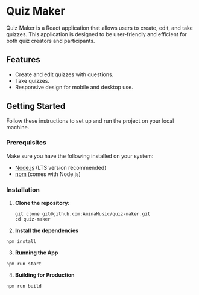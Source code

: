 # Quiz Maker

Quiz Maker is a React application that allows users to create, edit, and take quizzes. This application is designed to be user-friendly and efficient for both quiz creators and participants.

## Features

- Create and edit quizzes with questions.
- Take quizzes.
- Responsive design for mobile and desktop use.

## Getting Started

Follow these instructions to set up and run the project on your local machine.

### Prerequisites

Make sure you have the following installed on your system:

- [Node.js](https://nodejs.org/en/download/) (LTS version recommended)
- [npm](https://www.npmjs.com/get-npm) (comes with Node.js)

### Installation

1. **Clone the repository:**

   ```
   git clone git@github.com:AminaHusic/quiz-maker.git
   cd quiz-maker
   ```

2. **Install the dependencies**

```
npm install
```

3. **Running the App**

```
npm run start
```

4. **Building for Production**

```
npm run build
```
